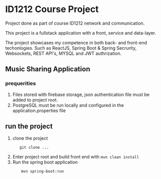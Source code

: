# ID1212 Course Project
Project done as part of course ID1212 network and communication.

This project is a fullstack application with a front, service and data-layer.

The project showcases my competence in both back- and front-end techonlogies. 
Such as ReactJS, Spring Boot & Spring Secrurity, Websockets, REST API's, MYSQL and JWT authrization.

## Music Sharing Application 
### prequerities
1. Files stored with firebase storage, json authentication file must be added to project root.
2. PostgreSQL must be run locally and configured in the application.properties file

## run the project

1. clone the project
    ```
       git clone ...
    ```
3. Enter project root and build front end with 
        ```
            mvn clean install
        ```
4. Run the spring boot application
 ```
        mvn spring-boot:run
```
   
